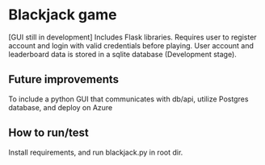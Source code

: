 # Blackjack game

[GUI still in development]
Includes Flask libraries.
Requires user to register account and login with valid credentials before playing. User account and leaderboard data is stored in a sqlite database (Development stage).

## Future improvements

To include a python GUI that communicates with db/api, utilize Postgres database, and deploy on Azure

## How to run/test

Install requirements, and run blackjack.py in root dir.
